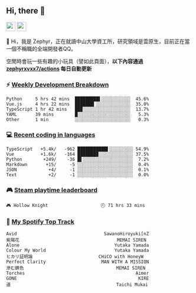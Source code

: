 <!--
**zephyrxvxx7/zephyrxvxx7** is a ✨ _special_ ✨ repository because its `README.md` (this file) appears on your GitHub profile.

Here are some ideas to get you started:

- 🔭 I’m currently working on ...
- 🌱 I’m currently learning ...
- 👯 I’m looking to collaborate on ...
- 🤔 I’m looking for help with ...
- 💬 Ask me about ...
- 📫 How to reach me: ...
- 😄 Pronouns: ...
- ⚡ Fun fact: ...
-->

## Hi, there 👋

<a href="https://www.instagram.com/zephyrxvxx7/"><img src="https://img.shields.io/badge/instagram-3f729b?&style=for-the-badge&logo=instagram&logoColor=white" height=25></a>
<a href="https://zephyrxvxx7.me/"><img src="https://img.shields.io/badge/blog-gray?&style=for-the-badge&logo=hexo&logoColor=white" height=25></a>

👋 Hi，我是 Zephyr，正在就讀中山大學資工所，研究領域是雲原生，目前正在當一個不稱職的全端開發者QQ。

空閒時會玩一些有趣的小玩具（譬如此頁面），**以下內容通過 [zephyrxvxx7/actions](https://github.com/zephyrxvxx7/zephyrxvxx7/actions) 每日自動更新**

### ⚡ [Weekly Development Breakdown](https://gist.github.com/zephyrxvxx7/ee1787313f0772b51494d051b5edde7f)

<!-- code_time start -->

```text
Python     5 hrs 42 mins  █████████▌░░░░░░░░░░░  45.6%
Vue.js     4 hrs 22 mins  ███████▎░░░░░░░░░░░░░  35.0%
TypeScript 1 hr 42 mins   ██▉░░░░░░░░░░░░░░░░░░  13.7%
YAML       39 mins        █░░░░░░░░░░░░░░░░░░░░   5.3%
Other      1 min          ░░░░░░░░░░░░░░░░░░░░░   0.3%
```

<!-- code_time end -->

### 💻 [Recent coding in languages](https://gist.github.com/zephyrxvxx7/08c5ff0fead26978490fef5d749f43ea)

<!-- code_diff start -->

```text
TypeScript   +5.4k/   -962 ███████████▌░░░░░░░░░ 54.9%
Vue          +1.6k/   -164 ███████▉░░░░░░░░░░░░░ 37.5%
Python        +249/    -36 █▌░░░░░░░░░░░░░░░░░░░  7.2%
Markdown       +15/     -5 ░░░░░░░░░░░░░░░░░░░░░  0.4%
JSON            +4/     -1 ░░░░░░░░░░░░░░░░░░░░░  0.1%
Text            +2/     -1 ░░░░░░░░░░░░░░░░░░░░░  0.0%
```

<!-- code_diff end -->

### 🎮 [Steam playtime leaderboard](https://gist.github.com/zephyrxvxx7/f77b8978877f959b69d84723c43a4a64)

<!-- steam_time start -->

```text
🎮 Hollow Knight                    🕘 71 hrs 33 mins
```

<!-- steam_time end -->

### 🎵 [My Spotify Top Track](https://gist.github.com/zephyrxvxx7/fe159fde5ec9ebea27e03dd63a71e78f)

<!-- spotify_track start -->

```text
Avid                                 SawanoHiroyuki[nZ
紫陽花                                     MEMAI SIREN
Alone                                    Yutaka Yamada
Colour My World                          Yutaka Yamada
ヒカリ証明論                         CHiCO with HoneyW
Perfect Clarity                     MAN WITH A MISSION
滲む錆色                                   MEMAI SIREN
Torches                                          Aimer
GONE                                              KIRE
道                                        Taichi Mukai
```

<!-- spotify_track end -->
